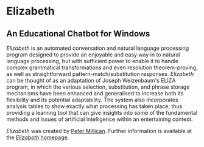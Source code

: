 # Elizabeth

## An Educational Chatbot for Windows

_Elizabeth_ is an automated conversation and natural language processing program
designed to provide an enjoyable and easy way in to natural language processing,
but with sufficient power to enable it to handle complex grammatical
transformations and even resolution theorem-proving, as well as straightforward
pattern-match/substitution responses. _Elizabeth_ can be thought of as an
adaptation of Joseph Weizenbaum's ELIZA program, in which the various selection,
substitution, and phrase storage mechanisms have been enhanced and generalised
to increase both its flexibility and its potential adaptability. The system also
incorporates analysis tables to show exactly what processing has taken place,
thus providing a learning tool that can give insights into some of the
fundamental methods and issues of artificial intelligence within an entertaining
context.

_Elizabeth_ was created by [Peter Millican](http://www.millican.org). Further
information is available at the [_Elizabeth_
homepage](http://www.philocomp.net/ai/elizabeth.htm).
